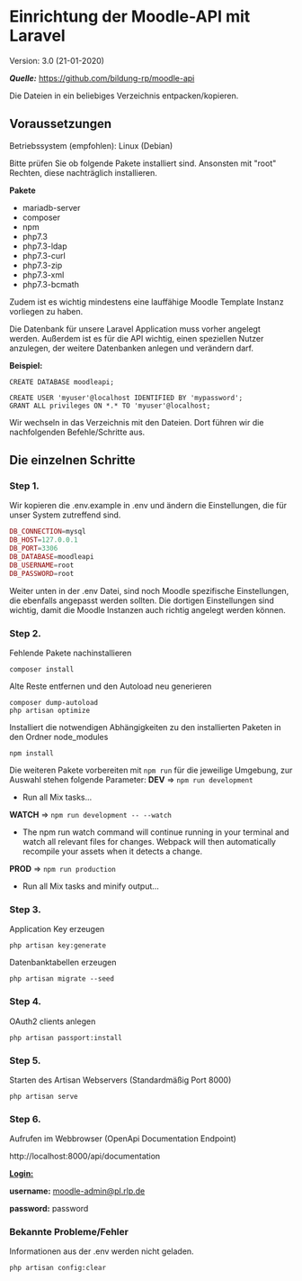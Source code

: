 # Einrichtung der Moodle-API mit Laravel

Version: 3.0 (21-01-2020)

***Quelle:*** 
https://github.com/bildung-rp/moodle-api

Die Dateien in ein beliebiges Verzeichnis entpacken/kopieren.

## Voraussetzungen
Betriebssystem (empfohlen): Linux (Debian)

Bitte prüfen Sie ob folgende Pakete installiert sind.
Ansonsten mit "root" Rechten, diese nachträglich installieren.

**Pakete**

- mariadb-server
- composer
- npm
- php7.3
- php7.3-ldap
- php7.3-curl 
- php7.3-zip 
- php7.3-xml 
- php7.3-bcmath

Zudem ist es wichtig mindestens eine lauffähige Moodle Template Instanz vorliegen zu haben.

Die Datenbank für unsere Laravel Application muss vorher angelegt werden.
Außerdem ist es für die API wichtig, einen speziellen Nutzer anzulegen, der weitere Datenbanken anlegen und verändern darf.

**Beispiel:**

```mysql
CREATE DATABASE moodleapi;
```

```mysql
CREATE USER 'myuser'@localhost IDENTIFIED BY 'mypassword';
GRANT ALL privileges ON *.* TO 'myuser'@localhost;
```

Wir wechseln in das Verzeichnis mit den Dateien.
Dort führen wir die nachfolgenden Befehle/Schritte aus.

## Die einzelnen Schritte

### Step 1.

Wir kopieren die .env.example in .env und ändern die Einstellungen, die für unser System zutreffend sind.
```php
DB_CONNECTION=mysql
DB_HOST=127.0.0.1
DB_PORT=3306
DB_DATABASE=moodleapi
DB_USERNAME=root
DB_PASSWORD=root
```

Weiter unten in der .env Datei, sind noch Moodle spezifische Einstellungen, die ebenfalls angepasst werden sollten.
Die dortigen Einstellungen sind wichtig, damit die Moodle Instanzen auch richtig angelegt werden können.

### Step 2. 

Fehlende Pakete nachinstallieren

```
composer install
```

Alte Reste entfernen und den Autoload neu generieren
```shell
composer dump-autoload
php artisan optimize
```

Installiert die notwendigen Abhängigkeiten zu den installierten Paketen in den Ordner node_modules
```shell
npm install
```

Die weiteren Pakete vorbereiten mit `npm run` für die jeweilige Umgebung, zur Auswahl stehen folgende Parameter:
**DEV** => `npm run development`

- Run all Mix tasks...

**WATCH** => `npm run development -- --watch`

* The npm run watch command will continue running in your terminal and watch all relevant files for changes. Webpack will then automatically recompile your assets when it detects a change.

**PROD** => `npm run production`

* Run all Mix tasks and minify output...

### Step 3.
Application Key erzeugen
```shell 
php artisan key:generate
```

Datenbanktabellen erzeugen
```shell
php artisan migrate --seed
```

### Step 4.

OAuth2 clients anlegen
```shell
php artisan passport:install
```

### Step 5.

Starten des Artisan Webservers (Standardmäßig Port 8000)

```shell
php artisan serve
```

### Step 6.
Aufrufen im Webbrowser (OpenApi Documentation Endpoint)

http://localhost:8000/api/documentation

**<u>Login:</u>**

**username:** moodle-admin@pl.rlp.de

**password:** password


### Bekannte Probleme/Fehler
Informationen aus der .env werden nicht geladen.

```shell
php artisan config:clear
```
